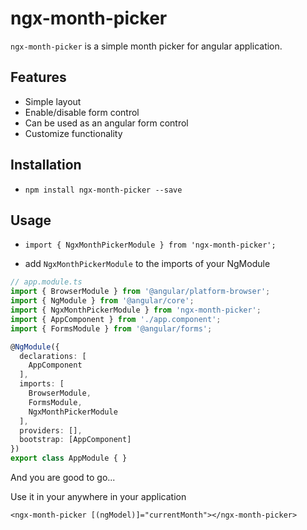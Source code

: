 # ngx-month-picker

`ngx-month-picker` is a simple month picker for angular application.

## Features
* Simple layout
* Enable/disable form control
* Can be used as an angular form control
* Customize functionality

## Installation

* `npm install ngx-month-picker --save`

## Usage

* `import { NgxMonthPickerModule } from 'ngx-month-picker';`

* add `NgxMonthPickerModule` to the imports of your NgModule

```ts
// app.module.ts
import { BrowserModule } from '@angular/platform-browser';
import { NgModule } from '@angular/core';
import { NgxMonthPickerModule } from 'ngx-month-picker';
import { AppComponent } from './app.component';
import { FormsModule } from '@angular/forms';

@NgModule({
  declarations: [
    AppComponent
  ],
  imports: [
    BrowserModule,
    FormsModule,
    NgxMonthPickerModule
  ],
  providers: [],
  bootstrap: [AppComponent]
})
export class AppModule { }
```

And you are good to go...

Use it in your anywhere in your application

````
<ngx-month-picker [(ngModel)]="currentMonth"></ngx-month-picker>
````
